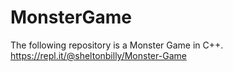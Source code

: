 # MonsterGame
The following repository is a Monster Game in C++.
https://repl.it/@sheltonbilly/Monster-Game
